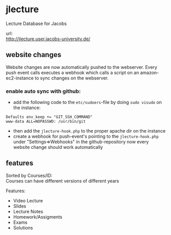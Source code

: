 jlecture
========

Lecture Database for Jacobs  

url:  
http://jlecture.user.jacobs-university.de/  

## website changes
Website changes are now automatically pushed to the webserver. Every push event calls executes a webhook which calls a script on an amazon-ec2-instance to sync changes on the webserver.  
### enable auto sync with github:
* add the following code to the `etc/sudoers`-file by doing `sudo visudo` on the instance:
```
Defaults env_keep += "GIT_SSH_COMMAND"
www-data ALL=NOPASSWD: /usr/bin/git
```
* then add the `jlecture-hook.php` to the proper apache dir on the instance
* create a webhook for push-event's pointing to the `jlecture-hook.php` under "Settings=>Webhooks" in the github-repository
now every website change should work automatically

## features
Sorted by Courses/ID:  
Courses can have different versions of different years  


Features:
* Video Lecture
* Slides
* Lecture Notes
* Homework/Assigments
* Exams
* Solutions 
